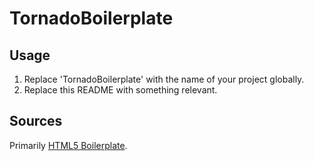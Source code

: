 # TornadoBoilerplate

## Usage

1.  Replace 'TornadoBoilerplate' with the name of your project globally.
2.  Replace this README with something relevant.

## Sources

Primarily [HTML5 Boilerplate](http://html5boilerplate.com).